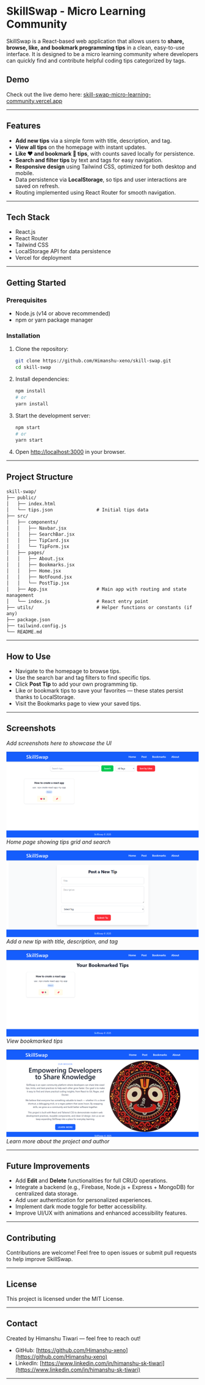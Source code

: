 # SkillSwap - Micro Learning Community

SkillSwap is a React-based web application that allows users to **share, browse, like, and bookmark programming tips** in a clean, easy-to-use interface. It is designed to be a micro learning community where developers can quickly find and contribute helpful coding tips categorized by tags.

## Demo

Check out the live demo here: [skill-swap-micro-learning-community.vercel.app](https://skill-swap-micro-learning-community.vercel.app)

---

## Features

- **Add new tips** via a simple form with title, description, and tag.
- **View all tips** on the homepage with instant updates.
- **Like ❤️ and bookmark 🔖 tips**, with counts saved locally for persistence.
- **Search and filter tips** by text and tags for easy navigation.
- **Responsive design** using Tailwind CSS, optimized for both desktop and mobile.
- Data persistence via **LocalStorage**, so tips and user interactions are saved on refresh.
- Routing implemented using React Router for smooth navigation.

---

## Tech Stack

- React.js
- React Router
- Tailwind CSS
- LocalStorage API for data persistence
- Vercel for deployment

---

## Getting Started

### Prerequisites

- Node.js (v14 or above recommended)
- npm or yarn package manager

### Installation

1. Clone the repository:

   ```bash
   git clone https://github.com/Himanshu-xeno/skill-swap.git
   cd skill-swap
   ```

2. Install dependencies:

   ```bash
   npm install
   # or
   yarn install
   ```

3. Start the development server:

   ```bash
   npm start
   # or
   yarn start
   ```

4. Open [http://localhost:3000](http://localhost:3000) in your browser.

---

## Project Structure

```
skill-swap/
├── public/
│   ├── index.html
│   └── tips.json                # Initial tips data
├── src/
│   ├── components/
│   │   ├── Navbar.jsx
│   │   ├── SearchBar.jsx
│   │   ├── TipCard.jsx
│   │   └── TipForm.jsx
│   ├── pages/
│   │   ├── About.jsx
│   │   ├── Bookmarks.jsx
│   │   ├── Home.jsx
│   │   ├── NotFound.jsx
│   │   └── PostTip.jsx
│   ├── App.jsx                  # Main app with routing and state management
│   └── index.js                 # React entry point
├── utils/                       # Helper functions or constants (if any)
├── package.json
├── tailwind.config.js
└── README.md
```

---

## How to Use

- Navigate to the homepage to browse tips.
- Use the search bar and tag filters to find specific tips.
- Click **Post Tip** to add your own programming tip.
- Like or bookmark tips to save your favorites — these states persist thanks to LocalStorage.
- Visit the Bookmarks page to view your saved tips.

---

## Screenshots

_Add screenshots here to showcase the UI_

![Home Page](./screenshots/homepage.png)  
_Home page showing tips grid and search_

![Post Tip Form](./screenshots/posttip.png)  
_Add a new tip with title, description, and tag_

![Bookmarks Page](./screenshots/bookmarks.png)  
_View bookmarked tips_

![About Page](./screenshots/about.png)  
_Learn more about the project and author_

---

## Future Improvements

- Add **Edit** and **Delete** functionalities for full CRUD operations.
- Integrate a backend (e.g., Firebase, Node.js + Express + MongoDB) for centralized data storage.
- Add user authentication for personalized experiences.
- Implement dark mode toggle for better accessibility.
- Improve UI/UX with animations and enhanced accessibility features.

---

## Contributing

Contributions are welcome! Feel free to open issues or submit pull requests to help improve SkillSwap.

---

## License

This project is licensed under the MIT License.

---

## Contact

Created by Himanshu Tiwari — feel free to reach out!

- GitHub: [https://github.com/Himanshu-xeno](https://github.com/Himanshu-xeno)
- LinkedIn: [https://www.linkedin.com/in/himanshu-sk-tiwari](https://www.linkedin.com/in/himanshu-sk-tiwari)

---
